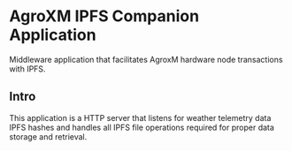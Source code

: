 # AgroXM IPFS Companion Application

Middleware application that facilitates AgroxM hardware node transactions with IPFS.

## Intro

This application is a HTTP server that listens for weather telemetry data IPFS hashes and handles
all IPFS file operations required for proper data storage and retrieval.


